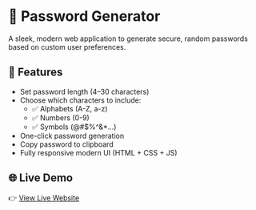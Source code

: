 # 🔐 Password Generator

A sleek, modern web application to generate secure, random passwords based on custom user preferences.

## 🚀 Features

- Set password length (4–30 characters)
- Choose which characters to include:
  - ✅ Alphabets (A-Z, a-z)
  - ✅ Numbers (0-9)
  - ✅ Symbols (@#$%^&*...)
- One-click password generation
- Copy password to clipboard
- Fully responsive modern UI (HTML + CSS + JS)

## 🌐 Live Demo

👉 [View Live Website](https://sushantsonbarse.github.io/password-generator/)
